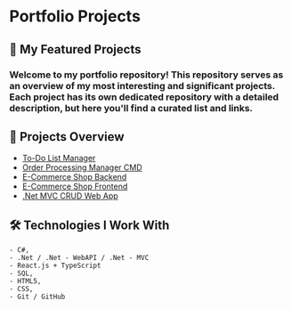 # Portfolio Projects
## 📌 My Featured Projects
### Welcome to my portfolio repository! This repository serves as an overview of my most interesting and significant projects. Each project has its own dedicated repository with a detailed description, but here you'll find a curated list and links.

## 🔗 Projects Overview
- [To-Do List Manager](https://github.com/KubackiKacper/TodoListAssignment)
- [Order Processing Manager CMD](https://github.com/KubackiKacper/OrderProcessing)
- [E-Commerce Shop Backend](https://github.com/KubackiKacper/ECommerceBackend)
- [E-Commerce Shop Frontend](https://github.com/KubackiKacper/ECommerceFrontend)
- [.Net MVC CRUD Web App](https://github.com/KubackiKacper/CRUD-MVC)

## 🛠️ Technologies I Work With
    - C#,
    - .Net / .Net - WebAPI / .Net - MVC
    - React.js + TypeScript
    - SQL,
    - HTML5,
    - CSS,
    - Git / GitHub
